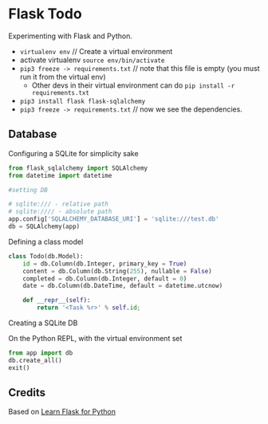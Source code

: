 # Flask Todo

Experimenting with Flask and Python.

* `virtualenv env` // Create a virtual environment
* activate virtualenv `source env/bin/activate`
* `pip3 freeze -> requirements.txt` // note that this file is empty (you must run it from the virtual env)
  * Other devs in their virtual environment can do `pip install -r requirements.txt`
* `pip3 install flask flask-sqlalchemy`
* `pip3 freeze -> requirements.txt` // now we see the dependencies.

## Database

Configuring a SQLite for simplicity sake

```python
from flask_sqlalchemy import SQLAlchemy
from datetime import datetime

#setting DB

# sqlite:/// - relative path
# sqlite://// - absolute path
app.config['SQLALCHEMY_DATABASE_URI'] = 'sqlite:///test.db'
db = SQLAlchemy(app)
```

Defining a class model

```python
class Todo(db.Model):
    id = db.Column(db.Integer, primary_key = True)
    content = db.Column(db.String(255), nullable = False)
    completed = db.Column(db.Integer, default = 0)
    date = db.Column(db.DateTime, default = datetime.utcnow)

    def __repr__(self):
        return '<Task %r>' % self.id;
```

Creating a SQLite DB

On the Python REPL, with the virtual environment set

```python
from app import db
db.create_all()
exit()
```


## Credits

Based on 
[Learn Flask for Python](https://www.youtube.com/watch?v=Z1RJmh_OqeA&t=386s)